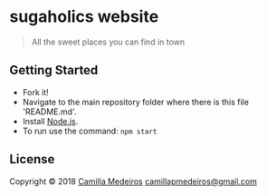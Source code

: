 # sugaholics website

> All the sweet places you can find in town

## Getting Started

- Fork it!
- Navigate to the main repository folder where there is this file 'README.md'.
- Install [Node.js](https://nodejs.org/en/download/).
- To run use the command: `npm start`


## License 

Copyright © 2018 [Camilla Medeiros](http://github.com/camillapmedeiros) <camillapmedeiros@gmail.com>
